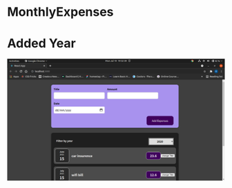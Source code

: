 # MonthlyExpenses
<h1>Added Year</h1>


<img src='https://github.com/rajeshraj1998/MonthlyExpenses/blob/withyearselection/scrdate.png' alt='update_with_Date'>
